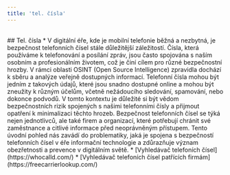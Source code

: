 ```yaml
---
title: 'tel. čísla'
---
```


</br>
## Tel. čísla
* V digitální éře, kde je mobilní telefonie běžná a nezbytná, je bezpečnost telefonních čísel stále důležitější záležitostí. Čísla, která používáme k telefonování a posílání zpráv, jsou často spojována s naším osobním a profesionálním životem, což je činí cílem pro různé bezpečnostní hrozby.
			V rámci oblasti OSINT (Open Source Intelligence) zpravidla dochází k sběru a analýze veřejně dostupných informací. Telefonní čísla mohou být jedním z takových údajů, které jsou snadno dostupné online a mohou být zneužity k různým účelům, včetně nežádoucího sledování, spamování, nebo dokonce podvodů.
			V tomto kontextu je důležité si být vědom bezpečnostních rizik spojených s našimi telefonními čísly a přijmout opatření k minimalizaci těchto hrozeb. Bezpečnost telefonních čísel se týká nejen jednotlivců, ale také firem a organizací, které potřebují chránit své zaměstnance a citlivé informace před neoprávněným přístupem.
			Tento úvodní pohled nás zavádí do problematiky, jaká je spojena s bezpečností telefonních čísel v éře informační technologie a zdůrazňuje význam obezřetnosti a prevence v digitálním světě.
            * [Vyhledávač telefoních čísel](https://whocalld.com/)
            * [Vyhledávač telefoních čísel patřících firmám](https://freecarrierlookup.com/)
            
